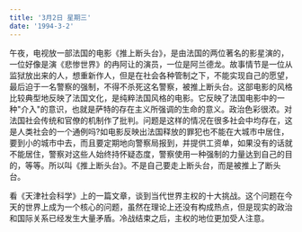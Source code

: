 ```yaml
---
title: '3月2日 星期三'
date: '1994-3-2'
---
```


午夜，电视放一部法国的电影《推上断头台》，是由法国的两位著名的影星演的，一位好像是演《悲惨世界》的冉阿让的演员，一位是阿兰德龙。故事情节是一位从监狱放出来的人，想重新作人，但是在社会各种管制之下，不能实现自己的愿望，最后迫于一名警察的强制，不得不杀死这名警察，被推上断头台。这部电影的风格比较典型地反映了法国文化，是纯粹法国风格的电影。它反映了法国电影中的一种"介入"的意识，也就是萨特的存在主义所强调的生命的意义。政治色彩很浓。对法国社会传统和官僚的机制作了批判。问题是这样的情况在很多社会中均存在，这是人类社会的一个通例吗?如电影反映出法国释放的罪犯也不能在大城市中居住，要到小的城市中去，而且要定期地向警察局报到，并提供工资单，如果没有的话就不能居住，警察对这些人始终持怀疑态度，警察使用一种强制的力量达到自己的目的，等等。所以叫《推上断头台》。不是自己要走上断头台，而是被推上了断头台。

看《天津社会科学》上的一篇文章，谈到当代世界主权的十大挑战。这个问题在今天的世界上成为一个核心的问题，虽然在理论上还没有构成热点，但是现实的政治和国际关系已经发生大量矛盾。冷战结束之后，主权的地位更加受人注意。

